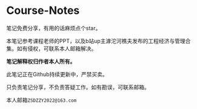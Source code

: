 # Course-Notes

笔记免费分享，有用的话麻烦点个star。

本笔记参考课程老师的PPT，以及b站up主滹沱河樵夫发布的工程经济与管理合集。如有侵权，可联系本人邮箱解决。

**笔记解释权归作者本人所有。**

此笔记正在Github持续更新中，严禁买卖。

只负责笔记分享，不负责答疑工作。如有勘误，可联系邮箱。

本人邮箱`ZSDZZY2022@163.com`
